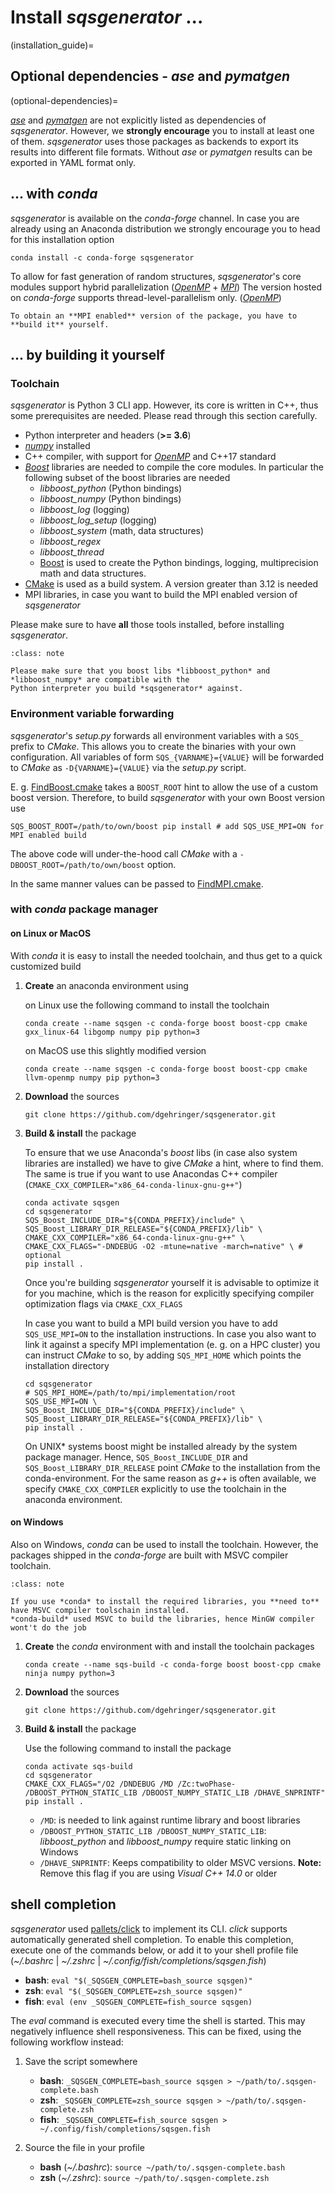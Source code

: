 
# Install *sqsgenerator* ...

(installation_guide)=

## Optional dependencies - *ase* and *pymatgen*
(optional-dependencies)=

[*ase*](https://wiki.fysik.dtu.dk/ase/) and [*pymatgen*](https://pymatgen.org/) are not explicitly listed as
dependencies of *sqsgenerator*. However, we **strongly encourage** you to install at least one of them.
*sqsgenerator* uses those packages as backends to export its results into different file formats. Without
*ase* or *pymatgen* results can be exported in YAML format only.

## ... with *conda*

*sqsgenerator* is available on the *conda-forge* channel. In case you are already using an Anaconda distribution we 
strongly encourage you to head for this installation option

```{code-block} bash
conda install -c conda-forge sqsgenerator
```

To allow for fast generation of random structures, *sqsgenerator*'s core modules support hybrid parallelization ([*OpenMP*](https://www.openmp.org) + [*MPI*](https://www.mpi-forum.org/))
The version hosted on *conda-forge* supports thread-level-parallelism only. ([*OpenMP*](https://www.openmp.org))

```{note}
To obtain an **MPI enabled** version of the package, you have to **build it** yourself.
```


## ... by building it yourself

### Toolchain 
*sqsgenerator* is Python 3 CLI app. However, its core is written in C++, thus some prerequisites are needed. Please read
through this section carefully.

  - Python interpreter and headers (**>= 3.6**)
  - [*numpy*](https://numpy.org) installed
  - C++ compiler, with support for [*OpenMP*](https://www.openmp.org/) and C++17 standard
  - [*Boost*](https://www.boost.org/) libraries are needed to compile the core modules. In particular the following subset of the boost libraries are needed
    - *libboost_python* (Python bindings)
    - *libboost_numpy* (Python bindings)
    - *libboost_log* (logging)
    - *libboost_log_setup* (logging)
    - *libboost_system* (math, data structures)
    - *libboost_regex*
    - *libboost_thread*
    - [Boost](https://www.boost.org/) is used to create the Python bindings, logging, multiprecision math and data structures.
  - [CMake](https://cmake.org/) is used as a build system. A version greater than 3.12 is needed
  - MPI libraries, in case you want to build the MPI enabled version of *sqsgenerator*

Please make sure to have **all** those tools installed, before installing *sqsgenerator*.

```{admonition} Compatibility between Python interpreter and boost libraries
:class: note

Please make sure that you boost libs *libboost_python* and *libboost_numpy* are compatible with the 
Python interpreter you build *sqsgenerator* against.
```

### Environment variable forwarding

*sqsgenerator*'s *setup.py* forwards all environment variables with a `SQS_` prefix to *CMake*.
This allows you to create the binaries with your own configuration. All variables of form `SQS_{VARNAME}={VALUE}` will
be forwarded to *CMake* as `-D{VARNAME}={VALUE}` via the *setup.py* script.

E. g. [FindBoost.cmake](https://cmake.org/cmake/help/latest/module/FindBoost.html#hints) takes a `BOOST_ROOT` hint to allow
the use of a custom boost version. Therefore, to build *sqsgenerator* with your own Boost version use 


   ```{code-block} bash
   SQS_BOOST_ROOT=/path/to/own/boost pip install # add SQS_USE_MPI=ON for MPI enabled build
   ```

The above code will under-the-hood call *CMake* with a `-DBOOST_ROOT=/path/to/own/boost` option.

In the same manner values can be passed to [FindMPI.cmake](https://cmake.org/cmake/help/latest/module/FindMPI.html).

### with *conda* package manager

#### on Linux or MacOS

With *conda* it is easy to install the needed toolchain, and thus get to a quick customized build

1. **Create** an anaconda environment using

    on Linux use the following command to install the toolchain

    ```{code-block} bash
    conda create --name sqsgen -c conda-forge boost boost-cpp cmake gxx_linux-64 libgomp numpy pip python=3
    ```
   
    on MacOS use this slightly modified version

    ```{code-block} bash
    conda create --name sqsgen -c conda-forge boost boost-cpp cmake llvm-openmp numpy pip python=3
    ```

3. **Download** the sources

   ```{code-block} bash
   git clone https://github.com/dgehringer/sqsgenerator.git
   ```

4. **Build & install** the package<br>
    
    To ensure that we use Anaconda's *boost* libs (in case also system libraries are installed) we have to give 
    *CMake* a hint, where to find them. The same is true if you want to use Anacondas C++ compiler (`CMAKE_CXX_COMPILER="x86_64-conda-linux-gnu-g++"`)

    ```{code-block} bash
    conda activate sqsgen
    cd sqsgenerator
    SQS_Boost_INCLUDE_DIR="${CONDA_PREFIX}/include" \
    SQS_Boost_LIBRARY_DIR_RELEASE="${CONDA_PREFIX}/lib" \
    CMAKE_CXX_COMPILER="x86_64-conda-linux-gnu-g++" \
    CMAKE_CXX_FLAGS="-DNDEBUG -O2 -mtune=native -march=native" \ # optional
    pip install .
    ```
    
    Once you're building *sqsgenerator* yourself it is advisable to optimize it for you machine, which is the reason
    for explicitly specifying compiler optimization flags via `CMAKE_CXX_FLAGS`

    In case you want to build a MPI build version you have to add `SQS_USE_MPI=ON` to the installation instructions.
    In case you also want to link it against a specify MPI implementation (e. g. on a HPC cluster) you can instruct
    *CMake* to so, by adding `SQS_MPI_HOME` which points the installation directory 

    ```{code-block} bash
    cd sqsgenerator
    # SQS_MPI_HOME=/path/to/mpi/implementation/root
    SQS_USE_MPI=ON \
    SQS_Boost_INCLUDE_DIR="${CONDA_PREFIX}/include" \
    SQS_Boost_LIBRARY_DIR_RELEASE="${CONDA_PREFIX}/lib" \
    pip install .
    ```

    On UNIX* systems boost might be installed already by the system package manager. Hence, `SQS_Boost_INCLUDE_DIR`
    and `SQS_Boost_LIBRARY_DIR_RELEASE` point *CMake* to the installation from the conda-environment. For the same
    reason as *g++* is often available, we specify `CMAKE_CXX_COMPILER` explicitly to use the toolchain in the anaconda
    environment.

#### on Windows

Also on Windows, *conda* can be used to install the toolchain. However, the packages shipped in the *conda-forge* 
are built with MSVC compiler toolchain.

```{admonition} MSVC compiler
:class: note

If you use *conda* to install the required libraries, you **need to** have MSVC compiler toolschain installed.
*conda-build* used MSVC to build the libraries, hence MinGW compiler wont't do the job

```

1. **Create** the *conda* environment with and install the toolchain packages

    ```{code-block} bash
   conda create --name sqs-build -c conda-forge boost boost-cpp cmake ninja numpy python=3 
   ```
   
2. **Download** the sources

   ```{code-block} bash
   git clone https://github.com/dgehringer/sqsgenerator.git
   ```

3. **Build & install** the package<br>

    Use the following command to install the package

    ```{code-block} bash
    conda activate sqs-build
    cd sqsgenerator
    CMAKE_CXX_FLAGS="/O2 /DNDEBUG /MD /Zc:twoPhase- /DBOOST_PYTHON_STATIC_LIB /DBOOST_NUMPY_STATIC_LIB /DHAVE_SNPRINTF" pip install .
    ```
   
    - `/MD`: is needed to link against runtime library and boost libraries
    - `/DBOOST_PYTHON_STATIC_LIB /DBOOST_NUMPY_STATIC_LIB`: *libboost_python* and *libboost_numpy* require static linking on Windows
    - `/DHAVE_SNPRINTF`: Keeps compatibility to older MSVC versions. **Note:** Remove this flag if you are using *Visual C++ 14.0* or older

## shell completion

*sqsgenerator* used [pallets/click](https://github.com/pallets/click) to implement its CLI. *click* supports 
automatically generated shell completion. To enable this completion, execute one of the commands below, or add it to
your shell profile file (*~/.bashrc* | *~/.zshrc* | *~/.config/fish/completions/sqsgen.fish*)

  - **bash**: `eval "$(_SQSGEN_COMPLETE=bash_source sqsgen)"`
  - **zsh**: `eval "$(_SQSGEN_COMPLETE=zsh_source sqsgen)"`
  - **fish**: `eval (env _SQSGEN_COMPLETE=fish_source sqsgen)`


The *eval* command is executed every time the shell is started. This may negatively influence shell responsiveness. 
This can be fixed, using the following workflow instead:

  
1. Save the script somewhere
    - **bash**: `_SQSGEN_COMPLETE=bash_source sqsgen > ~/path/to/.sqsgen-complete.bash`
    - **zsh**: `_SQSGEN_COMPLETE=zsh_source sqsgen > ~/path/to/.sqsgen-complete.zsh`
    - **fish**: `_SQSGEN_COMPLETE=fish_source sqsgen > ~/.config/fish/completions/sqsgen.fish`
    
2. Source the file in your profile
    - **bash** (*~/.bashrc*): `source ~/path/to/.sqsgen-complete.bash`
    - **zsh** (*~/.zshrc*): `source ~/path/to/.sqsgen-complete.zsh`
       
   